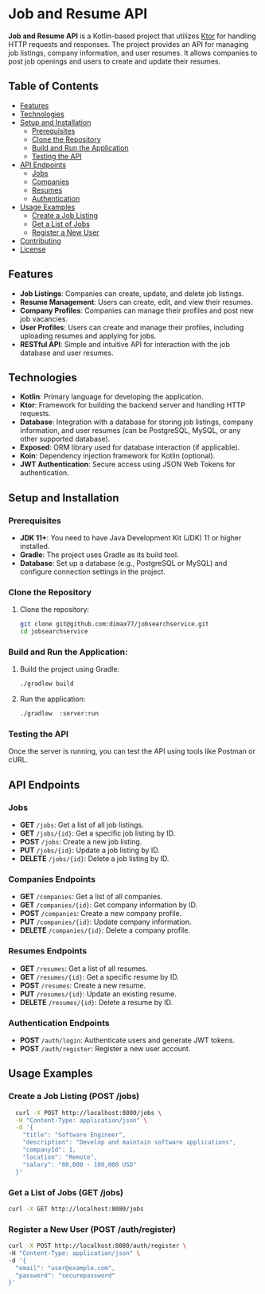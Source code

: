 # Job and Resume API

**Job and Resume API** is a Kotlin-based project that utilizes [Ktor](https://ktor.io) for handling HTTP requests and responses. The project provides an API for managing job listings, company information, and user resumes. It allows companies to post job openings and users to create and update their resumes.

## Table of Contents

- [Features](#features)
- [Technologies](#technologies)
- [Setup and Installation](#setup-and-installation)
  - [Prerequisites](#prerequisites)
  - [Clone the Repository](#clone-the-repository)
  - [Build and Run the Application](#build-and-run-the-application)
  - [Testing the API](#testing-the-api)
- [API Endpoints](#api-endpoints)
  - [Jobs](#jobs)
  - [Companies](#companies)
  - [Resumes](#resumes)
  - [Authentication](#authentication)
- [Usage Examples](#usage-examples)
  - [Create a Job Listing](#create-a-job-listing-post-jobs)
  - [Get a List of Jobs](#get-a-list-of-jobs-get-jobs)
  - [Register a New User](#register-a-new-user-post-authregister)
- [Contributing](#contributing)
- [License](#license)

## Features

- **Job Listings**: Companies can create, update, and delete job listings.
- **Resume Management**: Users can create, edit, and view their resumes.
- **Company Profiles**: Companies can manage their profiles and post new job vacancies.
- **User Profiles**: Users can create and manage their profiles, including uploading resumes and applying for jobs.
- **RESTful API**: Simple and intuitive API for interaction with the job database and user resumes.

## Technologies

- **Kotlin**: Primary language for developing the application.
- **Ktor**: Framework for building the backend server and handling HTTP requests.
- **Database**: Integration with a database for storing job listings, company information, and user resumes (can be PostgreSQL, MySQL, or any other supported database).
- **Exposed**: ORM library used for database interaction (if applicable).
- **Koin**: Dependency injection framework for Kotlin (optional).
- **JWT Authentication**: Secure access using JSON Web Tokens for authentication.

## Setup and Installation

### Prerequisites

- **JDK 11+**: You need to have Java Development Kit (JDK) 11 or higher installed.
- **Gradle**: The project uses Gradle as its build tool.
- **Database**: Set up a database (e.g., PostgreSQL or MySQL) and configure connection settings in the project.

### Clone the Repository

1. Clone the repository:

   ```bash
   git clone git@github.com:dimax77/jobsearchservice.git
   cd jobsearchservice

### Build and Run the Application:

1. Build the project using Gradle:
   
   ```bash
   ./gradlew build

2. Run the application:

   ``` bash
   ./gradlew  :server:run

### Testing the API

Once the server is running, you can test the API using tools like Postman or cURL.

## API Endpoints

### Jobs

- **GET** `/jobs`: Get a list of all job listings.
- **GET** `/jobs/{id}`: Get a specific job listing by ID.
- **POST** `/jobs`: Create a new job listing.
- **PUT** `/jobs/{id}`: Update a job listing by ID.
- **DELETE** `/jobs/{id}`: Delete a job listing by ID.

### Companies Endpoints

- **GET** `/companies`: Get a list of all companies.
- **GET** `/companies/{id}`: Get company information by ID.
- **POST** `/companies`: Create a new company profile.
- **PUT** `/companies/{id}`: Update company information.
- **DELETE** `/companies/{id}`: Delete a company profile.

### Resumes Endpoints

- **GET** `/resumes`: Get a list of all resumes.
- **GET** `/resumes/{id}`: Get a specific resume by ID.
- **POST** `/resumes`: Create a new resume.
- **PUT** `/resumes/{id}`: Update an existing resume.
- **DELETE** `/resumes/{id}`: Delete a resume by ID.

### Authentication Endpoints

- **POST** `/auth/login`: Authenticate users and generate JWT tokens.
- **POST** `/auth/register`: Register a new user account.

## Usage Examples

### Create a Job Listing (POST /jobs)

```bash
  curl -X POST http://localhost:8080/jobs \
  -H "Content-Type: application/json" \
  -d '{
    "title": "Software Engineer",
    "description": "Develop and maintain software applications",
    "companyId": 1,
    "location": "Remote",
    "salary": "80,000 - 100,000 USD"
  }'

```
### Get a List of Jobs (GET /jobs)

```bash
curl -X GET http://localhost:8080/jobs

```
### Register a New User (POST /auth/register)

```bash
curl -X POST http://localhost:8080/auth/register \
-H "Content-Type: application/json" \
-d '{
  "email": "user@example.com",
  "password": "securepassword"
}'
